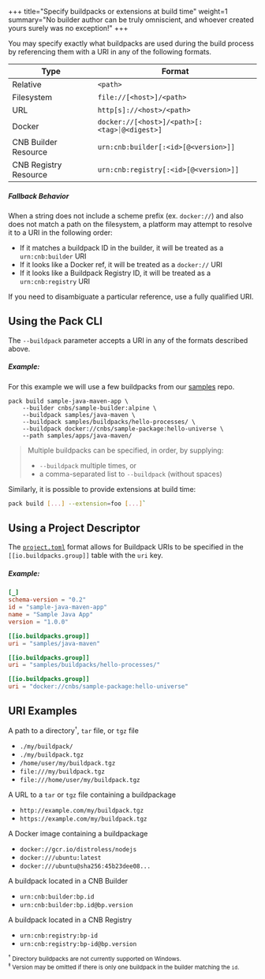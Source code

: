 +++
title="Specify buildpacks or extensions at build time"
weight=1
summary="No builder author can be truly omniscient, and whoever created yours surely was no exception!"
+++

You may specify exactly what buildpacks are used during the build process by referencing them with a URI in any of the following formats.

| Type                  | Format                                       |
|-----------------------|----------------------------------------------|
| Relative              | `<path>`                                     |
| Filesystem            | `file://[<host>]/<path>`                     |
| URL                   | `http[s]://<host>/<path>`                    |
| Docker                | `docker://[<host>]/<path>[:<tag>⏐@<digest>]` |
| CNB Builder Resource  | `urn:cnb:builder[:<id>[@<version>]]`         |
| CNB Registry Resource | `urn:cnb:registry[:<id>[@<version>]]`        |

##### Fallback Behavior

When a string does not include a scheme prefix (ex. `docker://`) and also does not match a path on the filesystem,
a platform may attempt to resolve it to a URI in the following order:
- If it matches a buildpack ID in the builder, it will be treated as a `urn:cnb:builder` URI
- If it looks like a Docker ref, it will be treated as a `docker://` URI
- If it looks like a Buildpack Registry ID, it will be treated as a `urn:cnb:registry` URI

If you need to disambiguate a particular reference, use a fully qualified URI.

## Using the Pack CLI

The `--buildpack` parameter accepts a URI in any of the formats described above.

##### Example:

For this example we will use a few buildpacks from our [samples][samples] repo.

```
pack build sample-java-maven-app \
    --builder cnbs/sample-builder:alpine \
    --buildpack samples/java-maven \
    --buildpack samples/buildpacks/hello-processes/ \
    --buildpack docker://cnbs/sample-package:hello-universe \
    --path samples/apps/java-maven/
```
<!--+- "{{execute}}"+-->

> Multiple buildpacks can be specified, in order, by supplying:
>
> - `--buildpack` multiple times, or
> - a comma-separated list to `--buildpack` (without spaces)

Similarly, it is possible to provide extensions at build time:

```bash
pack build [...] --extension=foo [...]`
```

## Using a Project Descriptor

The [`project.toml`][project-toml] format allows for Buildpack URIs to be specified in the `[[io.buildpacks.group]]` table with the `uri` key.

##### Example:

```toml
[_]
schema-version = "0.2"
id = "sample-java-maven-app"
name = "Sample Java App"
version = "1.0.0"

[[io.buildpacks.group]]
uri = "samples/java-maven"

[[io.buildpacks.group]]
uri = "samples/buildpacks/hello-processes/"

[[io.buildpacks.group]]
uri = "docker://cnbs/sample-package:hello-universe"
```

## URI Examples

A path to a directory<sup><small>†</small></sup>, `tar` file, or `tgz` file

- `./my/buildpack/`
- `./my/buildpack.tgz`
- `/home/user/my/buildpack.tgz`
- `file:///my/buildpack.tgz`
- `file:///home/user/my/buildpack.tgz`

A URL to a `tar` or `tgz` file containing a buildpackage
- `http://example.com/my/buildpack.tgz`
- `https://example.com/my/buildpack.tgz`

A Docker image containing a buildpackage
- `docker://gcr.io/distroless/nodejs`
- `docker:///ubuntu:latest`
- `docker:///ubuntu@sha256:45b23dee08...`

A buildpack located in a CNB Builder
- `urn:cnb:builder:bp.id`
- `urn:cnb:builder:bp.id@bp.version`

A buildpack located in a CNB Registry
- `urn:cnb:registry:bp-id`
- `urn:cnb:registry:bp-id@bp.version`

<small><sup>†</sup> Directory buildpacks are not currently supported on Windows.</small><br />
<small><sup>‡</sup> Version may be omitted if there is only one buildpack in the builder matching the `id`.</small>

[project-toml]: /docs/for-app-developers/how-to/build-inputs/use-project-toml/
[samples]: https://github.com/buildpacks/samples
